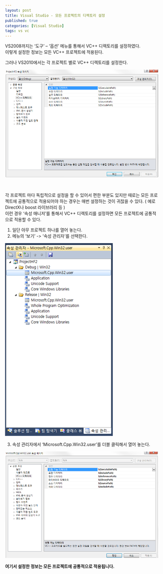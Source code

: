 ```yaml
---
layout: post
title: Visual Studio - 모든 프로젝트의 디렉토리 설정
published: true
categories: [Visual Studio]
tags: vs vc
---
```

VS2008까지는 ‘도구’ – ‘옵션’ 메뉴를 통해서 VC++ 디렉토리를 설정하였다.  
이렇게 설정한 정보는 모든 VC++ 프로젝트에 적용된다.  
  
그러나 VS2010에서는 각 프로젝트 별로 VC++ 디렉토리를 설정한다.  
    
![](/images/vs/vs_2017_0928_05.PNG)  
  
<br>  
    
각 프로젝트 마다 독립적으로 설정을 할 수 있어서 편한 부분도 있지만 때로는 모든 프로젝트에 공통적으로 적용되어야 하는 경우는 매번 설정하는 것이 귀찮을 수 있다. 
( 예로 DirectX나 boost 라이브러리 등 )  
이런 경우 ‘속성 매니저’를 통해서 VC++ 디렉토리를 설정하면 모든 프로젝트에 공통적으로 적용할 수 있다.  
  
1. 일단 아무 프로젝트 하나를 열어 놓는다.  
2. 메뉴의 ‘보기’ -> ‘속성 관리자’를 선택한다.  
  
![](/images/vs/vs_2017_0928_06.PNG)  
   
3. 속성 관리자에서 ‘Microsoft.Cpp.Win32.user’를 더블 클릭해서 열어 놓는다.  
  
![](/images/vs/vs_2017_0928_07.PNG)  
  
    
**여기서 설정한 정보는 모든 프로젝트에 공통적으로 적용됩니다.**